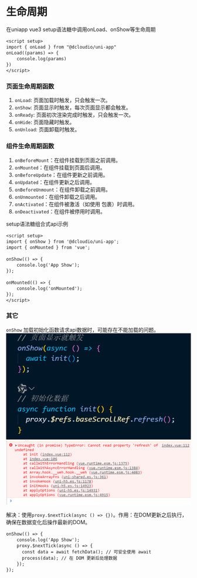 # 生命周期

在uniapp vue3 setup语法糖中调用onLoad、onShow等生命周期

```
<script setup>
import { onLoad } from "@dcloudio/uni-app"
onLoad((params) => {
    console.log(params)
})
</script>
```

### 页面生命周期函数

1. `onLoad`: 页面加载时触发，只会触发一次。
2. `onShow`: 页面显示时触发，每次页面显示都会触发。
3. `onReady`: 页面初次渲染完成时触发，只会触发一次。
4. `onHide`: 页面隐藏时触发。
5. `onUnload`: 页面卸载时触发。

### 组件生命周期函数

1. `onBeforeMount`：在组件挂载到页面之前调用。
2. `onMounted`：在组件挂载到页面后调用。
3. `onBeforeUpdate`：在组件更新之前调用。
4. `onUpdated`：在组件更新之后调用。
5. `onBeforeUnmount`：在组件卸载之前调用。
6. `onUnmounted`：在组件卸载之后调用。
7. `onActivated`：在组件被激活（如使用 <keep-alive> 包裹）时调用。
8. `onDeactivated`：在组件被停用时调用。

setup语法糖组合式api示例

```
<script setup>
import { onShow } from '@dcloudio/uni-app';
import { onMounted } from 'vue';

onShow(() => {
    console.log('App Show');
});

onMounted(() => {
    console.log('onMounted');
});
</script>
```

### 其它

`onShow` 加载初始化函数请求api数据时，可能存在不能加载的问题。
![](./images/14-生命周期_1744893540173.png)
![](./images/14-生命周期_1744893507312.png)

解决：使用`proxy.$nextTick(async () => {})`。作用：在DOM更新之后执行，确保在数据变化后操作最新的DOM。

```
onShow(() => {
    console.log('App Show');
    proxy.$nextTick(async () => {
      const data = await fetchData(); // 可安全使用 await
      process(data); // 在 DOM 更新后处理数据
    });
});
```

